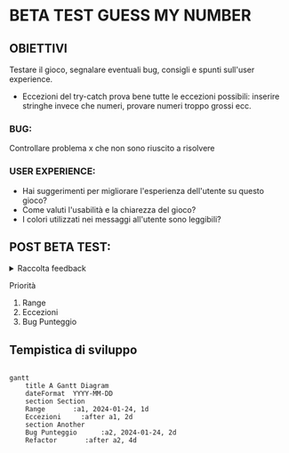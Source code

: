 
# BETA TEST GUESS MY NUMBER

## OBIETTIVI

Testare il gioco, segnalare eventuali bug, consigli e spunti sull'user experience.
- Eccezioni del try-catch
  prova bene tutte le eccezioni possibili:
  inserire stringhe invece che numeri, provare numeri troppo grossi ecc.

### BUG:
Controllare problema x che non sono riuscito a risolvere



### USER EXPERIENCE:
- Hai suggerimenti per migliorare l'esperienza dell'utente su questo gioco?
- Come valuti l'usabilità e la chiarezza del gioco?
- I colori utilizzati nei messaggi all'utente sono leggibili?

## POST BETA TEST:

<details>
<summary> Raccolta feedback </summary>
<details>

<summary> Feedback di Ale </summary>


>  **Eccezioni**

- [x] stringhe
- [ ] numeri maggiori o minori

>  **Bug**

Miglioramenti
- [x] esplicitare il range di numeri tra i quali indovinare
- [x] togliere True e False dai messaggi in console
</details>
</details>

</details>

Priorità
1. Range 
2. Eccezioni
3. Bug Punteggio
## Tempistica di sviluppo

```mermaid

gantt
    title A Gantt Diagram
    dateFormat  YYYY-MM-DD
    section Section
    Range       :a1, 2024-01-24, 1d
    Eccezioni     :after a1, 2d
    section Another
    Bug Punteggio      :a2, 2024-01-24, 2d
    Refactor       :after a2, 4d

```
